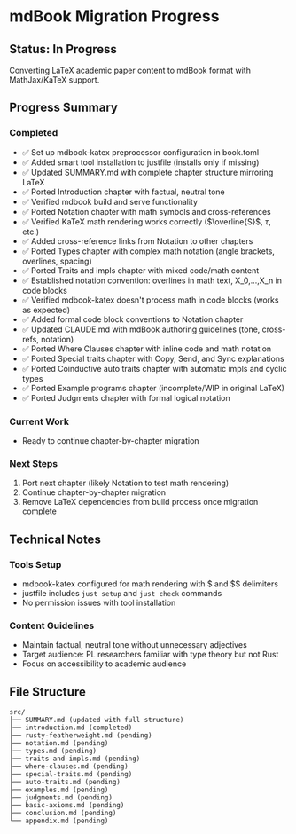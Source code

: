 # mdBook Migration Progress

## Status: In Progress

Converting LaTeX academic paper content to mdBook format with MathJax/KaTeX support.

## Progress Summary

### Completed
- ✅ Set up mdbook-katex preprocessor configuration in book.toml
- ✅ Added smart tool installation to justfile (installs only if missing)
- ✅ Updated SUMMARY.md with complete chapter structure mirroring LaTeX
- ✅ Ported Introduction chapter with factual, neutral tone
- ✅ Verified mdbook build and serve functionality
- ✅ Ported Notation chapter with math symbols and cross-references
- ✅ Verified KaTeX math rendering works correctly ($\overline{S}$, $\tau$, etc.)
- ✅ Added cross-reference links from Notation to other chapters
- ✅ Ported Types chapter with complex math notation (angle brackets, overlines, spacing)
- ✅ Ported Traits and impls chapter with mixed code/math content
- ✅ Established notation convention: overlines in math text, X_0,...,X_n in code blocks
- ✅ Verified mdbook-katex doesn't process math in code blocks (works as expected)
- ✅ Added formal code block conventions to Notation chapter
- ✅ Updated CLAUDE.md with mdBook authoring guidelines (tone, cross-refs, notation)
- ✅ Ported Where Clauses chapter with inline code and math notation
- ✅ Ported Special traits chapter with Copy, Send, and Sync explanations
- ✅ Ported Coinductive auto traits chapter with automatic impls and cyclic types
- ✅ Ported Example programs chapter (incomplete/WIP in original LaTeX)
- ✅ Ported Judgments chapter with formal logical notation

### Current Work
- Ready to continue chapter-by-chapter migration

### Next Steps
1. Port next chapter (likely Notation to test math rendering)
2. Continue chapter-by-chapter migration
3. Remove LaTeX dependencies from build process once migration complete

## Technical Notes

### Tools Setup
- mdbook-katex configured for math rendering with $ and $$ delimiters
- justfile includes `just setup` and `just check` commands
- No permission issues with tool installation

### Content Guidelines
- Maintain factual, neutral tone without unnecessary adjectives
- Target audience: PL researchers familiar with type theory but not Rust
- Focus on accessibility to academic audience

## File Structure
```
src/
├── SUMMARY.md (updated with full structure)
├── introduction.md (completed)
├── rusty-featherweight.md (pending)
├── notation.md (pending)
├── types.md (pending)
├── traits-and-impls.md (pending)
├── where-clauses.md (pending)
├── special-traits.md (pending)
├── auto-traits.md (pending)
├── examples.md (pending)
├── judgments.md (pending)
├── basic-axioms.md (pending)
├── conclusion.md (pending)
└── appendix.md (pending)
```